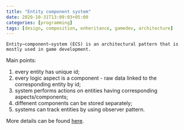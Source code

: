```yaml
---
title: "Entity component system"
date: 2020-10-31T13:09:03+05:00
categories: [programming]
tags: [design, composition, enheritance, gamedev, architecture]
---
```

```
Entity–component–system (ECS) is an architectural pattern that is mostly used in game development.
```

Main points:
1. every entity has unique id;
2. every logic aspect is a component - raw data linked to the corresponding entity by id;
3. system performs actions on entities having corresponding aspects/components;
4. diffenent components can be stored separately;
5. systems can track entities by using observer pattern.

More details can be found [here](https://en.wikipedia.org/wiki/Entity_component_system).
